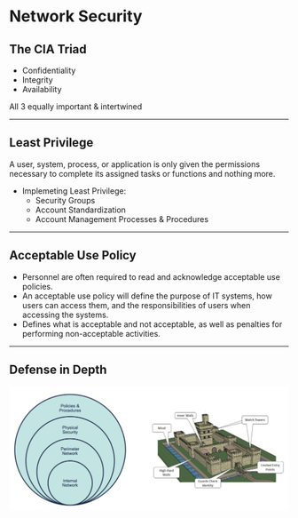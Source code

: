# Network Security

## The CIA Triad

- Confidentiality
- Integrity
- Availability

All 3 equally important & intertwined

---

## Least Privilege

A user, system, process, or application is only given the permissions necessary to complete its assigned tasks or functions and nothing more.

- Implemeting Least Privilege:
  - Security Groups
  - Account Standardization
  - Account Management Processes & Procedures

---

## Acceptable Use Policy

- Personnel are often required to read and acknowledge acceptable use policies.
- An acceptable use policy will define the purpose of IT systems, how users can access them, and the responsibilities of users when accessing the systems.
- Defines what is acceptable and not acceptable, as well as penalties for performing non-acceptable activities.

---

## Defense in Depth

![Defense in Depth Image](Defense-in-Depth.png)
